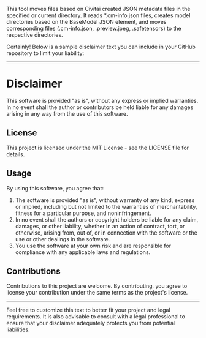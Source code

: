 This tool moves files based on Civitai created JSON metadata files in the specified or current directory.
It reads *.cm-info.json files, creates model directories based on the BaseModel JSON element, and moves corresponding files (.cm-info.json, .preview.jpeg, .safetensors) to the respective directories.


Certainly! Below is a sample disclaimer text you can include in your GitHub repository to limit your liability:

---

# Disclaimer

This software is provided "as is", without any express or implied warranties. In no event shall the author or contributors be held liable for any damages arising in any way from the use of this software.

## License

This project is licensed under the MIT License - see the LICENSE file for details.

## Usage

By using this software, you agree that:

1. The software is provided "as is", without warranty of any kind, express or implied, including but not limited to the warranties of merchantability, fitness for a particular purpose, and noninfringement.
2. In no event shall the authors or copyright holders be liable for any claim, damages, or other liability, whether in an action of contract, tort, or otherwise, arising from, out of, or in connection with the software or the use or other dealings in the software.
3. You use the software at your own risk and are responsible for compliance with any applicable laws and regulations.

## Contributions

Contributions to this project are welcome. By contributing, you agree to license your contribution under the same terms as the project's license.

---

Feel free to customize this text to better fit your project and legal requirements. It is also advisable to consult with a legal professional to ensure that your disclaimer adequately protects you from potential liabilities.
